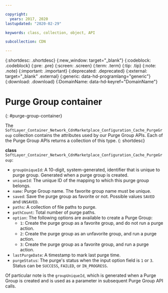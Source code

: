 ```yaml
---

copyright:
  years: 2017, 2020
lastupdated: "2020-02-29"

keywords: class, collection, object, API

subcollection: CDN

---
```


{:shortdesc: .shortdesc}
{:new_window: target="_blank"}
{:codeblock: .codeblock}
{:pre: .pre}
{:screen: .screen}
{:term: .term}
{:tip: .tip}
{:note: .note}
{:important: .important}
{:deprecated: .deprecated}
{:external: target="_blank" .external}
{:generic: data-hd-programlang="generic"}
{:download: .download}
{:DomainName: data-hd-keyref="DomainName"}

# Purge Group container
{: #purge-group-container}

The `SoftLayer_Container_Network_CdnMarketplace_Configuration_Cache_PurgeGroup` collection contains the attributes used by our Purge Group APIs. Each of the Purge Group APIs returns a collection of this type.
{: shortdesc}

**class** `SoftLayer_Container_Network_CdnMarketplace_Configuration_Cache_PurgeGroup`:

* `groupUniqueId`: A 10-digit, system-generated, identifier that is unique to purge group. Generated when a purge group is created.
* `uniqueId`: The unique ID of the mapping to which this purge group belongs.
* `name`: Purge Group name. The favorite group name must be unique.
* `saved`: Save the purge group as favorite or not. Possible values `SAVED` and `UNSAVED`.
* `paths`: A collection of file paths to purge.
* `pathCount`: Total number of purge paths.
* `option`: The following options are available to create a Purge Group:
    * `1`: Create the purge group as a favorite group, and do not run a purge action.
    * `2`: Create the purge group as an unfavorite group, and run a purge action.
    * `3`: Create the purge group as a favorite group, and run a purge action.
* `lastPurgeDate`: A timestamp to mark last purge time.
* `purgeStatus`: The purge's status when the input option field is `1` or `3`. Status can be `SUCCESS`, `FAILED`, or `IN_PROGRESS`.

Of particular note is the `groupUniqueId`, which is generated when a Purge Group is created and is used as a parameter in subsequent Purge Group API calls.
